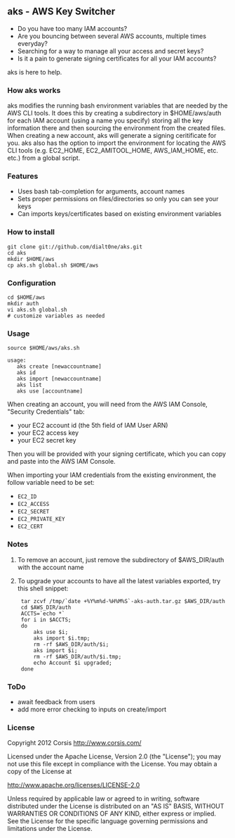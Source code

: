 ## aks - AWS Key Switcher

* Do you have too many IAM accounts?
* Are you bouncing between several AWS accounts, multiple times everyday?
* Searching for a way to manage all your access and secret keys?
* Is it a pain to generate signing certificates for all your IAM accounts?

aks is here to help.

### How aks works

aks modifies the running bash environment variables that are needed by the
AWS CLI tools. It does this by creating a subdirectory in $HOME/aws/auth
for each IAM account (using a name you specify) storing all the key information
there and then sourcing the environment from the created files. When creating a
new account, aks will generate a signing ceritificate for you. aks also has the
option to import the environment for locating the AWS CLI tools (e.g. EC2_HOME,
EC2_AMITOOL_HOME, AWS_IAM_HOME, etc. etc.) from a global script.

### Features

* Uses bash tab-completion for arguments, account names
* Sets proper permissions on files/directories so only you can see your keys
* Can imports keys/certificates based on existing environment variables

### How to install

	git clone git://github.com/dialt0ne/aks.git
	cd aks
	mkdir $HOME/aws
	cp aks.sh global.sh $HOME/aws

### Configuration

	cd $HOME/aws
	mkdir auth
	vi aks.sh global.sh
	# customize variables as needed

### Usage

	source $HOME/aws/aks.sh
	
	usage:
	   aks create [newaccountname]
	   aks id
	   aks import [newaccountname]
	   aks list
	   aks use [accountname]

When creating an account, you will need from the AWS IAM Console, "Security Credentials" tab:

* your EC2 account id (the 5th field of IAM User ARN)
* your EC2 access key
* your EC2 secret key

Then you will be provided with your signing certificate, which you can copy and paste into the AWS IAM Console.

When importing your IAM credentials from the existing environment, the follow variable need to be set:

* `EC2_ID`
* `EC2_ACCESS`
* `EC2_SECRET`
* `EC2_PRIVATE_KEY`
* `EC2_CERT`

### Notes

1. To remove an account, just remove the subdirectory of $AWS_DIR/auth with the account name

2. To upgrade your accounts to have all the latest variables exported, try this shell snippet:

        tar zcvf /tmp/`date +%Y%m%d-%H%M%S`-aks-auth.tar.gz $AWS_DIR/auth
        cd $AWS_DIR/auth
        ACCTS=`echo *`
        for i in $ACCTS;
        do
            aks use $i;
            aks import $i.tmp;
            rm -rf $AWS_DIR/auth/$i;
            aks import $i;
            rm -rf $AWS_DIR/auth/$i.tmp;
            echo Account $i upgraded;
        done

### ToDo

* await feedback from users
* add more error checking to inputs on create/import

### License

Copyright 2012 Corsis
http://www.corsis.com/

Licensed under the Apache License, Version 2.0 (the "License");
you may not use this file except in compliance with the License.
You may obtain a copy of the License at

http://www.apache.org/licenses/LICENSE-2.0

Unless required by applicable law or agreed to in writing, software
distributed under the License is distributed on an "AS IS" BASIS,
WITHOUT WARRANTIES OR CONDITIONS OF ANY KIND, either express or implied.
See the License for the specific language governing permissions and
limitations under the License.

